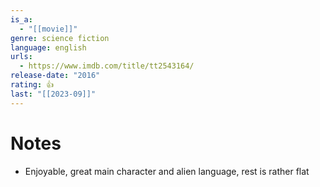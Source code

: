```yaml
---
is_a:
  - "[[movie]]"
genre: science fiction
language: english
urls:
  - https://www.imdb.com/title/tt2543164/
release-date: "2016"
rating: 👍
last: "[[2023-09]]"
---
```

# Notes
- Enjoyable, great main character and alien language, rest is rather flat
